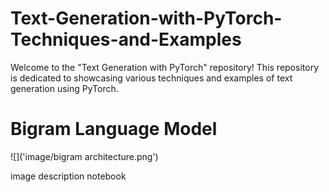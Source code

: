 # Text-Generation-with-PyTorch-Techniques-and-Examples
Welcome to the "Text Generation with PyTorch" repository! This repository is dedicated to showcasing various techniques and examples of text generation using PyTorch.

# Bigram Language Model
![]('image/bigram architecture.png')

image
description
notebook
